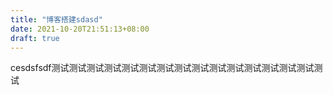 ```yaml
---
title: "博客搭建sdasd"
date: 2021-10-20T21:51:13+08:00
draft: true
---
```


cesdsfsdf测试测试测试测试测试测试测试测试测试测试测试测试测试测试测试测试